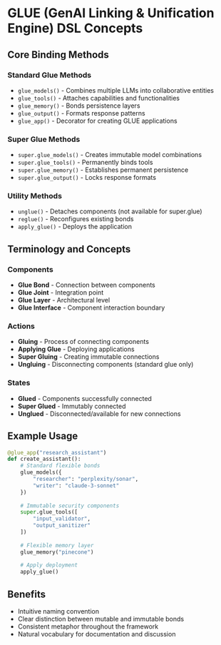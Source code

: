 # GLUE (GenAI Linking & Unification Engine) DSL Concepts

## Core Binding Methods

### Standard Glue Methods
- `glue_models()` - Combines multiple LLMs into collaborative entities
- `glue_tools()` - Attaches capabilities and functionalities
- `glue_memory()` - Bonds persistence layers
- `glue_output()` - Formats response patterns
- `glue_app()` - Decorator for creating GLUE applications

### Super Glue Methods
- `super.glue_models()` - Creates immutable model combinations
- `super.glue_tools()` - Permanently binds tools
- `super.glue_memory()` - Establishes permanent persistence
- `super.glue_output()` - Locks response formats

### Utility Methods
- `unglue()` - Detaches components (not available for super.glue)
- `reglue()` - Reconfigures existing bonds
- `apply_glue()` - Deploys the application

## Terminology and Concepts

### Components
- **Glue Bond** - Connection between components
- **Glue Joint** - Integration point
- **Glue Layer** - Architectural level
- **Glue Interface** - Component interaction boundary

### Actions
- **Gluing** - Process of connecting components
- **Applying Glue** - Deploying applications
- **Super Gluing** - Creating immutable connections
- **Ungluing** - Disconnecting components (standard glue only)

### States
- **Glued** - Components successfully connected
- **Super Glued** - Immutably connected
- **Unglued** - Disconnected/available for new connections

## Example Usage
```python
@glue_app("research_assistant")
def create_assistant():
    # Standard flexible bonds
    glue_models({
        "researcher": "perplexity/sonar",
        "writer": "claude-3-sonnet"
    })
    
    # Immutable security components
    super.glue_tools([
        "input_validator",
        "output_sanitizer"
    ])
    
    # Flexible memory layer
    glue_memory("pinecone")
    
    # Apply deployment
    apply_glue()
```

## Benefits
- Intuitive naming convention
- Clear distinction between mutable and immutable bonds
- Consistent metaphor throughout the framework
- Natural vocabulary for documentation and discussion
